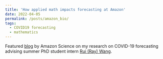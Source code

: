```yaml
---
title: 'How applied math impacts forecasting at Amazon'
date: 2022-04-05
permalink: /posts/amazon_bio/
tags:
  - COVID19 forecasting
  - mathematics
---
```


Featured [blog](https://www.amazon.science/working-at-amazon/how-applied-math-impacts-forecasting-at-amazon) by Amazon Science on my research on COVID-19 forecasting advising summer PhD student intern [Rui (Ray) Wang](https://rui1521.github.io/online-cv/).
